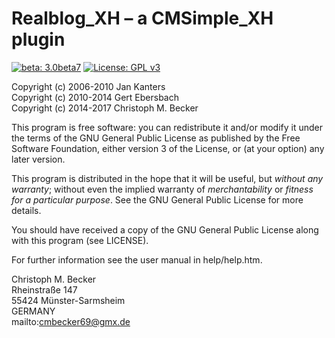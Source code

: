 Realblog_XH – a CMSimple_XH plugin
====================================

[![beta: 3.0beta7](https://img.shields.io/badge/beta-3.0beta7-red.svg)](https://github.com/cmb69/realblog_xh/releases/tag/3.0beta7)
[![License: GPL v3](https://img.shields.io/badge/License-GPL%20v3-blue.svg)](http://www.gnu.org/licenses/gpl-3.0)

Copyright (c) 2006-2010 Jan Kanters  
Copyright (c) 2010-2014 Gert Ebersbach  
Copyright (c) 2014-2017 Christoph M. Becker  

This program is free software: you can redistribute it and/or modify
it under the terms of the GNU General Public License as published by
the Free Software Foundation, either version 3 of the License, or
(at your option) any later version.

This program is distributed in the hope that it will be useful,
but *without any warranty*; without even the implied warranty of
*merchantability* or *fitness for a particular purpose*.  See the
GNU General Public License for more details.

You should have received a copy of the GNU General Public License
along with this program (see LICENSE).

For further information see the user manual in help/help.htm.

Christoph M. Becker  
Rheinstraße 147  
55424 Münster-Sarmsheim  
GERMANY  
mailto:cmbecker69@gmx.de